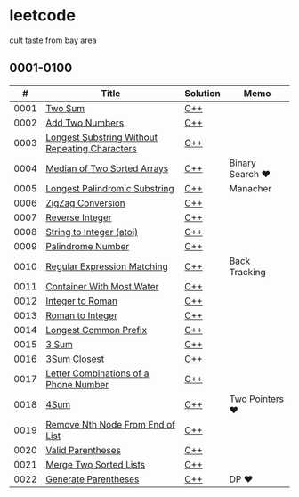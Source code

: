 # leetcode
cult taste from bay area

## 0001-0100
| #  | Title | Solution | Memo |
|----| ----- | -------- | ---- |
|0001|[Two Sum](https://leetcode.com/problems/two-sum/description/) | [C++](./algo/cpp/two_sum.cc) | |
|0002|[Add Two Numbers](https://leetcode.com/problems/add-two-numbers/description/) | [C++](./algo/cpp/add_two_numbers.cc) | |
|0003|[Longest Substring Without Repeating Characters](https://leetcode.com/problems/longest-substring-without-repeating-characters/description/) | [C++](./algo/cpp/longest_substring_without_repeating_characters.cc) | |
|0004|[Median of Two Sorted Arrays](https://leetcode.com/problems/median-of-two-sorted-arrays/description/) | [C++](./algo/cpp/median_of_two_sorted_arrays.cc) | Binary Search &hearts; |
|0005|[Longest Palindromic Substring](https://leetcode.com/problems/longest-palindromic-substring/description/) | [C++](./algo/cpp/longest_palindromic_substring.cc) | Manacher |
|0006|[ZigZag Conversion](https://leetcode.com/problems/zigzag-conversion/description/) | [C++](./algo/cpp/zigzag_conversion.cc) | |
|0007|[Reverse Integer](https://leetcode.com/problems/reverse-integer/description/) | [C++](./algo/cpp/reverse_integer.cc) | |
|0008|[String to Integer (atoi)](https://leetcode.com/problems/string-to-integer-atoi/description/) | [C++](./algo/cpp/string_to_integer.cc) | |
|0009|[Palindrome Number](https://leetcode.com/problems/palindrome-number/description/) | [C++](./algo/cpp/palindrome_number.cc) | |
|0010|[Regular Expression Matching](https://leetcode.com/problems/regular-expression-matching/description/) | [C++](./algo/cpp/regular_expression_matching.cc) | Back Tracking |
|0011|[Container With Most Water](https://leetcode.com/problems/container-with-most-water/description/) | [C++](./algo/cpp/container_with_most_water.cc) | |
|0012|[Integer to Roman](https://leetcode.com/problems/integer-to-roman/description/) | [C++](./algo/cpp/integer_to_roman.cc) | |
|0013|[Roman to Integer](https://leetcode.com/problems/roman-to-integer/description/) | [C++](./algo/cpp/roman_to_integer.cc) | |
|0014|[Longest Common Prefix](https://leetcode.com/problems/longest-common-prefix/description/) | [C++](./algo/cpp/longest_common_prefix.cc) | |
|0015|[3 Sum](https://leetcode.com/problems/3sum/description/) | [C++](./algo/cpp/3_sum.cc) | |
|0016|[3Sum Closest](https://leetcode.com/problems/3sum-closest/description/) | [C++](./algo/cpp/3sum_closest.cc) | |
|0017|[Letter Combinations of a Phone Number](https://leetcode.com/problems/letter-combinations-of-a-phone-number/description/) | [C++](./algo/cpp/letter_combinations_of_a_phone_number.cc) | |
|0018|[4Sum](https://leetcode.com/problems/4sum/description/) | [C++](./algo/cpp/4sum.cc) | Two Pointers &hearts; |
|0019|[Remove Nth Node From End of List](https://leetcode.com/problems/remove-nth-node-from-end-of-list/description/) | [C++](./algo/cpp/remove_nth_node_from_end_of_list.cc) | |
|0020|[Valid Parentheses](https://leetcode.com/problems/valid-parentheses/description/) | [C++](./algo/cpp/valid_parentheses.cc) | |
|0021|[Merge Two Sorted Lists](https://leetcode.com/problems/merge-two-sorted-lists/description/) | [C++](./algo/cpp/merge_two_sorted_lists.cc) | |
|0022|[Generate Parentheses](https://leetcode.com/problems/generate-parentheses/description/) | [C++](./algo/cpp/generate_parentheses.cc) | DP &hearts; |
